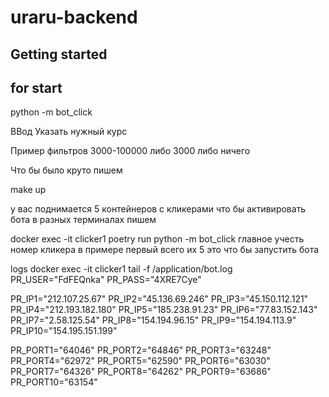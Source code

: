 # uraru-backend

## Getting started

## for start

python -m bot_click


ВВод
Указать нужный курс

Пример фильтров
3000-100000
либо 
3000
либо ничего

Что бы было круто пишем 

make up

у вас поднимается 5 контейнеров с кликерами
что бы активировать бота в разных терминалах пишем

docker exec -it clicker1 poetry run python -m bot_click
главное учесть номер кликера в примере первый всего их 5
это что бы запустить бота

logs
docker exec -it clicker1 tail -f /application/bot.log
PR_USER="FdFEQnka"
PR_PASS="4XRE7Cye"

PR_IP1="212.107.25.67"
PR_IP2="45.136.69.246"
PR_IP3="45.150.112.121"
PR_IP4="212.193.182.180"
PR_IP5="185.238.91.23"
PR_IP6="77.83.152.143"
PR_IP7="2.58.125.54"
PR_IP8="154.194.96.15"
PR_IP9="154.194.113.9"
PR_IP10="154.195.151.199"


PR_PORT1="64046"
PR_PORT2="64846"
PR_PORT3="63248"
PR_PORT4="62972"
PR_PORT5="62590"
PR_PORT6="63030"
PR_PORT7="64326"
PR_PORT8="64262"
PR_PORT9="63686"
PR_PORT10="63154"
